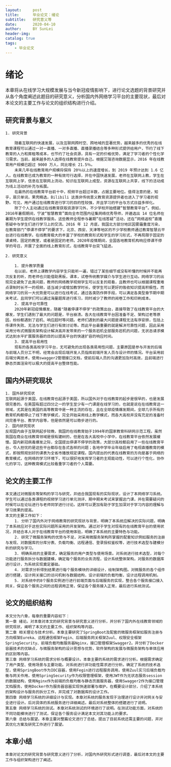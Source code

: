 ```yaml
---
layout:     post
title:      毕业论文：绪论
subtitle:   研究意义等
date:       2020-04-10
author:     BY SunLei
header-img: 
catalog: true
tags:
    - 毕业论文
---
```


# 绪论

本章将从在线学习大规模发展与当今新冠疫情影响下，进行论文选题的背景研究并从各个角度阐述此题目的研究意义，分析国内外网络学习平台的主要现状，最后对本论文的主要工作与论文的组织结构进行介绍。

## 研究背景与意义

    1. 研究背景

        随着互联网的快速发展，以及互联网跨时空、跨地域的显著优势，越来越多的优秀的在线教育课程可以通过一对一直播、一对多直播、直播录播结合等多种形式提供给用户，节约了线下教育的人力和房租等成本，也节约了社会资源，具有一定的价格优势，满足了学习者的个性化学习需求。当前，越来越多的人选择在线教育提升自己。根据艾瑞咨询数据显示，2016 年在线教育用户规模已超过 9000 万人，同比增长 21.5％。
        未来几年在线教育用户规模将保持 20％以上的速度增长，到 2019 年预计达到 1.6 亿人。在线教育已成为教育的一种有效可行选择，并在中国快速发展，老师在互联网上教，学生在互联网上学，信息在互联网上流动，知识在互联网上成型，资源在互联网上共享，线下的活动成为线上活动的补充与拓展。
        在最热的在线教育平台前十中，视频平台超过半数，占据主要地位。值得注意的是，知乎，扇贝单词，果壳精选，Bilibili 这类非传统意义教育资源提供者也进入了学习者的视野。可见，用户通过在线教育进行学习的目的性较强，并且学习的平台与方式日益多样化。
        除了个人主动通过在线教育获取资源学习外，不少学校开始搭建“智慧教育平台”。例如，2016年暑假期间，宁波“智慧教育”面向全市范围内征集网络优秀导师，并遴选出 14 位名师在暑期为学生提供在线教学服务。这些教师全程参与暑期“在线答疑”活动，还在“网络返校”直播答疑中与学生们进行学习上的交流。2016 年 12 月底，我国北方部分地区因雾霾重度污染，在教育部门“停课不停学”的要求下，北京、西安、天津等地区的不少学校教师通过教育智慧云平台进行在线教学。在线教育极大的丰富了学校的教育形式和学生的学习形式，不再局限于固定的课桌椅，固定的教室，或者是固定的老师。2020年疫情期间，全国各地教育机构响应停课不停学的号召，开展了全面的线上教育形式，在线教育平台突飞猛进。

    2. 研究意义
    
        1. 提升教学质量
        在以前，老师上课教学内容学生只能听一遍，错过了某些细节或没有听懂的时候并不能再次反复的听，而老师也只能借助黑板，课本，试卷传统教学媒介与学生进行互动。网络学习的出现完全避免了此类问题，教师的网络教学视频学生可以反复的观看，且教师也可以根据课程重难点录制时长不一的视频，适当减少或增加教学时长，使学生可以更好的吸收知识提高积极性。而网络学习的另一大优势是可以进行在线考试，通过各类防作弊手段，可以满足各类型章节期中期末考试，且同学们可以通过海量题库进行练习，同时减少了教师的阅卷工作和印刷成本。
        2. 提高平台可靠性
        2020年新冠疫情爆发，随着"随着停课不停学"的政策出台，直接导致了在线教育平台的大爆发，学生们遇到了最大的问题是，平台崩溃。各大在线教育平台因准备不足、架构过老等原因，纷纷都遇到了宕机、响应超时等问题。老师们遇到的最大问题是课程无法有序安排，包括上传课件失败、无法与学生们进行有效讨论等。而此平台最重要的就是解决可靠性问题，因此采用采用分布式微服务架构设计解决高并发带来的一个服务宕机全部服务宕机的问题，无状态请求模式达到水平扩展服务器的目的以提高平台的快速扩容的响应时间。
        3. 提高平台易用性
        现有的各类高校学习平台，无可避免的出现各类易用性问题，主要原因是参与开发的后端与前端人员分工不明，经常会出现后端开发人员指挥前端开发人员与设计师的情况。平台采用前后端分离技术，使用swagger2管理接口文档，使前后端人员的沟通更加及时高效，且前端进行静态页面渲染可以极大的提高平台整体性能。

## 国内外研究现状

    1. 国外研究现状
    互联网起源于美国，在线教育也起源于美国，所以国外对于在线教育的起步是很早的，也是发展很完善的。在美国有超过四分之一的学生至少有一门课是在线学习的，也就是说在在线教育这一领域，尤其是在美国的高等教育中是一种主流的存在，且在全球疫情爆发期间，全球几乎所有的教育机构都停止了线下教学模式，完全开始采用线上教学模式，而各大高校并没有充足的准备时间完善平台、教学内容等，但是依然是可以稳步进行的。
    2. 国内研究现状
    反观国内由于互联网起步较晚，我国的在线教育始于1994年的国家教育科研网示范工程。虽然我国在商业在线教育领域是很有建树的，但是在各大高校中小学中，在线教育平台依然发展缓慢。国内新冠病毒爆发之际，全国提出停课不停学的政策，大部分高校都启用了一些在线教育平台，令人担忧的是这些平台都存在各式各样的问题；各地中学毕业年级启用了电视直播教育的模式，即按照规划好的课表为全省市播放规定课程。国内提出的代表在线教育的方向是基于网络的教育模式，在网络的学习环境下，可以很好地发挥学习者的主观能动性，可以进行个性化，协作化的学习，这种教育模式比较看重学习者的个人需要。

## 论文的主要工作

    本文通过对微服务等架构的学习与研究，并结合我国现有的实际现状，设计了本网络学习系统。学生可以通过各类课程的视频学习进行单元测评、期中期末考试来掌握这门课，并在需要疑问的时候可以在论坛进行与老师同学进行讨论。这样可以更加有助于学生加深对于学习内容的理解与学习效果的提高。
    本文的主要工作如下：
        1. 分析了国内外对于网络教育的研究现状与背景，明确了本系统应解决的实际问题，明确了本系统应对于这些实际问题所采用的开发架构。通过对于学生对现有的在线教育平台的使用状况，并结合本人对于在线教育平台的使用体验，明确了本系统的主要特色与功能。
        2. 研究了微服务架构的优势与不足，对采用微服务架构所掌握的配套知识例如服务的注册与发现、对数据库的分库分表、负载均衡、远程通信、登录授权鉴权等，进行技术选型与建模分析的研究与学习。
        3. 明确系统的主要需求，确定服务的用户类型与使用场景。对系统进行技术选型，对每个功能进行服务拆分与数据建模，确定每个服务的业务流程，设计系统整体架构，对服务的数据库进行设计，为系统实现奠定基础。
        4. 对需求分析得到结果进行每个服务模块的详细设计，绘制架构图。对微服务的各个组件进行搭建，设计网关接口的访问机制与数据结构，设计前端的负载均衡，设计远程调用机制。
        5. 对系统中的8个服务实例进行进行前端页面与后端服务的实现，整合各个服务接口接入网关，保证各个服务之间的远程调用正常，保证各个服务接入正常，最后进行系统测试。

## 论文的组织结构

    本文分为六章，每章的重要内容如下：
    第一章 绪论。对本章对本文的研究背景与研究意义进行分析，并分析了国内外在线教育领域的研究现状，阐明了本文的主要工作、组织架构等内容。
    第二章 相关理论与技术分析。本章主要研究了SpringBoot及配套的微服务框架如服务注册与方向框架Eureka、远程通信框架Fegin、后端服务网关框架Zuul、权限安全框架SpringSecurity、前端负载均衡服务器Nginx，接口管理框架Swagger2。并分析了Docker容器技术的优缺点，与微服务架构的设计思想与优势，软件架构的发展与微服务架构与单体应用的区别等内容。
    第三章 网络学习系统的需求分析与概要设计。本章主要的系统的需求进行分析。根据需求确定了用户类型、使用场景与主要功能。对系统进行非功能性需求进行分析。确定了系统的技术选型，使用SpringBoot作为IOC容器，使用Fegin进行远程服务调用，使用Zuul实习后端负载均衡与网关作用，使用SpringSecurity作为权限管理框架，使用JWT作为无状态服务session的数据结构，使用Nginx作为前端的负载均衡与静态页面服务器，使用Swagger2作为接口管理文档服务，使用Docker作为服务器容器实现快速部署与维护。在概要设计部分，介绍了本系统的架构设计与服务的拆分工作，并完成了对数据库的设计工作。
    第四章 网络学习系统的详细设计与实现。本章对系统的服务发现于治理进行设计并对网关与安全进行设计。后对具体的系统服务进行详细阐述。最后对系统整体的搭建进行了说明。
    第五章 网络学习系统的测试。本章对系统测试的环境进行了说明。在测试功能方面，对系统的不同功能模块进行了测试，保证各个服务设计满足本文对其功能上的要求。
    第六章 总结与展望。本章主要对整篇论文进行了总结，提出了目前系统还需主要的问题，并对其优化方案及研究工作进行了展望。

## 本章小结

    本章对论文的研究背景与研究意义进行了分析，对国内外研究形式进行调查，最后对本文的主要工作与组织架构进行了阐述。




    

